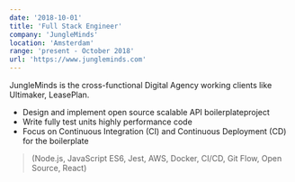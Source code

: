 ```yaml
---
date: '2018-10-01'
title: 'Full Stack Engineer'
company: 'JungleMinds'
location: 'Amsterdam'
range: 'present - October 2018'
url: 'https://www.jungleminds.com'
---
```


JungleMinds is the cross-functional Digital Agency working clients like Ultimaker, LeasePlan.

- Design and implement open source scalable API ​boilerplate​ project
- Write fully test units highly performance code
- Focus on Continuous Integration (CI) and Continuous Deployment (CD) for the boilerplate

> (Node.js, JavaScript ES6, Jest, AWS, Docker, CI/CD, Git Flow, Open Source, React)
